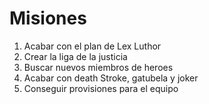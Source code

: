 # Misiones

1. Acabar con el plan de Lex Luthor
2. Crear la liga de la justicia
3. Buscar nuevos miembros de heroes
4. Acabar con death Stroke, gatubela y joker
5. Conseguir provisiones para el equipo
